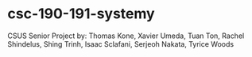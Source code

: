 # csc-190-191-systemy
CSUS Senior Project by: Thomas Kone, Xavier Umeda, Tuan Ton, Rachel Shindelus, Shing Trinh, Isaac Sclafani, Serjeoh Nakata, Tyrice Woods 
